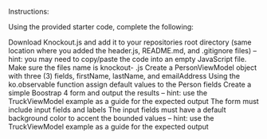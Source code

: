 Instructions:

Using the provided starter code, complete the following:

Download Knockout.js and add it to your repositories root directory (same location where you added the header.js, README.md, and .gitignore files) – hint: you may need to copy/paste the code into an empty JavaScript file. Make sure the files name is knockout-<version> .js
Create a PersonViewModel object with three (3) fields, firstName, lastName, and emailAddress
Using the ko.observable function assign default values to the Person fields
Create a simple Boostrap 4 form and output the results – hint: use the TruckViewModel example as a guide for the expected output
The form must include input fields and labels
The input fields must have a default background color to accent the bounded values – hint: use the TruckViewModel example as a guide for the expected output
